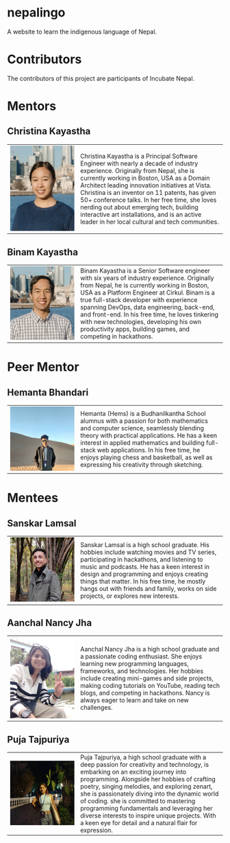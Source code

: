 # nepalingo

A website to learn the indigenous language of Nepal.

# Contributors

The contributors of this project are participants of Incubate Nepal.

# Mentors

## Christina Kayastha

<table>
    <tr>
        <td width=150>
            <img src="README-photos/christinakayastha.png" alt="Image of Christina Kayastha"/>
        </td>
        <td>
            Christina Kayastha is a Principal Software Engineer with nearly a decade of industry experience. Originally from Nepal, she is currently working in Boston, USA as a Domain Architect leading innovation initiatives at Vista. Christina is an inventor on 11 patents, has given 50+ conference talks. In her free time, she loves nerding out about emerging tech, building interactive art installations, and is an active leader in her local cultural and tech communities.
        </td>
    </tr>
</table>

## Binam Kayastha

<table>
    <tr>
        <td width=150>
            <img src="README-photos/binamkayastha.png" alt="Image of Binam Kayastha"/>
        </td>
        <td>
            Binam Kayastha is a Senior Software engineer with six years of industry experience. Originally from Nepal, he is currently working in Boston, USA as a Platform Engineer at Cirkul. Binam is a true full-stack developer with experience spanning DevOps, data engineering, back-end, and front-end. In his free time, he loves tinkering with new technologies, developing his own productivity apps, building games, and competing in hackathons.
        </td>
    </tr>
</table>

# Peer Mentor
## Hemanta Bhandari
<table>
    <tr>
        <td width=150>
            <img src="README-photos/hemsbhandari.jpg" alt="Image of Hemanta Bhandari"/>
        </td>
        <td>
            Hemanta (Hems) is a Budhanilkantha School alumnus with a passion for both mathematics and computer science, seamlessly blending theory with practical applications. He has a keen interest in applied mathematics and building full-stack web applications. In his free time, he enjoys playing chess and basketball, as well as expressing his creativity through sketching.
        </td>
    </tr>
</table>

# Mentees

## Sanskar Lamsal

<table>
    <tr>
        <td width=150>
            <img src="README-photos/sanskar.jpg" alt="Image of Sanskar Lamsal"/>
        </td>
        <td>
            Sanskar Lamsal is a high school graduate. His hobbies include watching movies and TV series, participating in hackathons, and listening to music and podcasts. He has a keen interest in design and programming and enjoys creating things that matter. In his free time, he mostly hangs out with friends and family, works on side projects, or explores new interests.
        </td>
    </tr>
</table>

## Aanchal Nancy Jha

<table>
    <tr>
        <td width=150>
            <img src="README-photos/Nancy.png" alt="Image of Aanchal Nancy Jha"/>
        </td>
        <td>
            Aanchal Nancy Jha is a high school graduate and a passionate coding enthusiast. She enjoys learning new programming languages, frameworks, and technologies. Her hobbies include creating mini-games and side projects, making coding tutorials on YouTube, reading tech blogs, and competing in hackathons. Nancy is always eager to learn and take on new challenges.
        </td>
    </tr>
</table>

## Puja Tajpuriya

<table>
    <tr>
        <td width=150>
            <img src="README-photos/Puja.webp" alt="Image of Puja Tajpuriya"/>
        </td>
        <td>
            Puja Tajpuriya, a high school graduate with a deep passion for creativity and technology, is embarking on an exciting journey into programming. Alongside her hobbies of crafting poetry, singing melodies, and exploring zenart, she is passionately diving into the dynamic world of coding. she is committed to mastering programming fundamentals and leveraging her diverse interests to inspire unique projects. With a keen eye for detail and a natural flair for expression.
        </td>
    </tr>
</table>